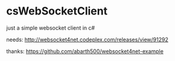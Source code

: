 csWebSocketClient
=================

just a simple websocket client in c#

needs:
http://websocket4net.codeplex.com/releases/view/91292

thanks:
https://github.com/abarth500/websocket4net-example
